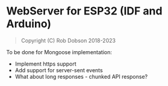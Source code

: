 # WebServer for ESP32 (IDF and Arduino)

> Copyright (C) Rob Dobson 2018-2023

To be done for Mongoose implementation:
- Implement https support
- Add support for server-sent events
- What about long responses - chunked API response?
